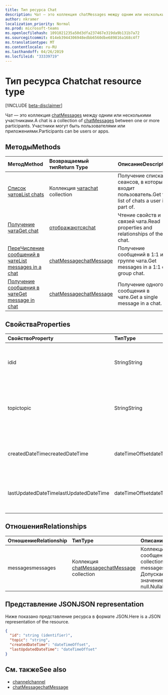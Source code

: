 ```yaml
---
title: Тип ресурса Chat
description: Чат — это коллекция chatMessages между одним или несколькими участниками.
author: nkramer
localization_priority: Normal
ms.prod: microsoft-teams
ms.openlocfilehash: 1091021235a50d3dfa237467e319da9b131b7a72
ms.sourcegitcommit: 014eb3944306948edbb6560dbe689816a168c4f7
ms.translationtype: MT
ms.contentlocale: ru-RU
ms.lasthandoff: 04/26/2019
ms.locfileid: "33339719"
---
```

# <a name="chat-resource-type"></a><span data-ttu-id="1519b-103">Тип ресурса Chat</span><span class="sxs-lookup"><span data-stu-id="1519b-103">chat resource type</span></span>

[!INCLUDE [beta-disclaimer](../../includes/beta-disclaimer.md)]

<span data-ttu-id="1519b-104">Чат — это коллекция [chatMessages](chatmessage.md) между одним или несколькими участниками.</span><span class="sxs-lookup"><span data-stu-id="1519b-104">A chat is a collection of [chatMessages](chatmessage.md) between one or more participants.</span></span> <span data-ttu-id="1519b-105">Участники могут быть пользователями или приложениями.</span><span class="sxs-lookup"><span data-stu-id="1519b-105">Participants can be users or apps.</span></span>

## <a name="methods"></a><span data-ttu-id="1519b-106">Методы</span><span class="sxs-lookup"><span data-stu-id="1519b-106">Methods</span></span>

|  <span data-ttu-id="1519b-107">Метод</span><span class="sxs-lookup"><span data-stu-id="1519b-107">Method</span></span>       |  <span data-ttu-id="1519b-108">Возвращаемый тип</span><span class="sxs-lookup"><span data-stu-id="1519b-108">Return Type</span></span>  | <span data-ttu-id="1519b-109">Описание</span><span class="sxs-lookup"><span data-stu-id="1519b-109">Description</span></span>| 
|:---------------|:--------|:----------|
|[<span data-ttu-id="1519b-110">Список чатов</span><span class="sxs-lookup"><span data-stu-id="1519b-110">List chats</span></span>](../api/chat-list.md) | <span data-ttu-id="1519b-111">Коллекция [чата](channel.md)</span><span class="sxs-lookup"><span data-stu-id="1519b-111">[chat](channel.md) collection</span></span> | <span data-ttu-id="1519b-112">Получение списка сеансов, в которые входит пользователь.</span><span class="sxs-lookup"><span data-stu-id="1519b-112">Get the list of chats a user is part of.</span></span>|
|[<span data-ttu-id="1519b-113">Получение чата</span><span class="sxs-lookup"><span data-stu-id="1519b-113">Get chat</span></span>](../api/chat-get.md) | [<span data-ttu-id="1519b-114">отображаются</span><span class="sxs-lookup"><span data-stu-id="1519b-114">chat</span></span>](channel.md) | <span data-ttu-id="1519b-115">Чтение свойств и связей чата.</span><span class="sxs-lookup"><span data-stu-id="1519b-115">Read properties and relationships of the chat.</span></span>|
|[<span data-ttu-id="1519b-116">ПереЧисление сообщений в чате</span><span class="sxs-lookup"><span data-stu-id="1519b-116">List messages in a chat</span></span>](../api/chat-list-messages.md)  | [<span data-ttu-id="1519b-117">chatMessage</span><span class="sxs-lookup"><span data-stu-id="1519b-117">chatMessage</span></span>](../resources/chatmessage.md) | <span data-ttu-id="1519b-118">Получение сообщений в 1:1 или группе чата.</span><span class="sxs-lookup"><span data-stu-id="1519b-118">Get messages in a 1:1 or group chat.</span></span> |
|[<span data-ttu-id="1519b-119">Получение сообщения в чате</span><span class="sxs-lookup"><span data-stu-id="1519b-119">Get message in chat</span></span>](../api/chat-get-message.md)  | [<span data-ttu-id="1519b-120">chatMessage</span><span class="sxs-lookup"><span data-stu-id="1519b-120">chatMessage</span></span>](../resources/chatmessage.md) | <span data-ttu-id="1519b-121">Получение одного сообщения в чате.</span><span class="sxs-lookup"><span data-stu-id="1519b-121">Get a single message in a chat.</span></span> |

## <a name="properties"></a><span data-ttu-id="1519b-122">Свойства</span><span class="sxs-lookup"><span data-stu-id="1519b-122">Properties</span></span>

| <span data-ttu-id="1519b-123">Свойство</span><span class="sxs-lookup"><span data-stu-id="1519b-123">Property</span></span>     | <span data-ttu-id="1519b-124">Тип</span><span class="sxs-lookup"><span data-stu-id="1519b-124">Type</span></span>   |<span data-ttu-id="1519b-125">Описание</span><span class="sxs-lookup"><span data-stu-id="1519b-125">Description</span></span>|
|:---------------|:--------|:----------|
| <span data-ttu-id="1519b-126">id</span><span class="sxs-lookup"><span data-stu-id="1519b-126">id</span></span>| <span data-ttu-id="1519b-127">String</span><span class="sxs-lookup"><span data-stu-id="1519b-127">String</span></span>| <span data-ttu-id="1519b-128">Уникальный идентификатор чата.</span><span class="sxs-lookup"><span data-stu-id="1519b-128">The chat's unique identifier.</span></span> <span data-ttu-id="1519b-129">Только для чтения.</span><span class="sxs-lookup"><span data-stu-id="1519b-129">Read-only.</span></span>|
| <span data-ttu-id="1519b-130">topic</span><span class="sxs-lookup"><span data-stu-id="1519b-130">topic</span></span>| <span data-ttu-id="1519b-131">String</span><span class="sxs-lookup"><span data-stu-id="1519b-131">String</span></span>|  <span data-ttu-id="1519b-132">Необязательно Тема или тема чата.</span><span class="sxs-lookup"><span data-stu-id="1519b-132">(Optional) Subject or topic for the chat.</span></span> <span data-ttu-id="1519b-133">Доступно только для чатов групп.</span><span class="sxs-lookup"><span data-stu-id="1519b-133">Only available for group chats.</span></span>|
| <span data-ttu-id="1519b-134">createdDateTime</span><span class="sxs-lookup"><span data-stu-id="1519b-134">createdDateTime</span></span>| <span data-ttu-id="1519b-135">dateTimeOffset</span><span class="sxs-lookup"><span data-stu-id="1519b-135">dateTimeOffset</span></span>|  <span data-ttu-id="1519b-136">Дата и время создания чата.</span><span class="sxs-lookup"><span data-stu-id="1519b-136">Date and time at which the chat was created.</span></span> <span data-ttu-id="1519b-137">Только для чтения.</span><span class="sxs-lookup"><span data-stu-id="1519b-137">Read-only.</span></span>|
| <span data-ttu-id="1519b-138">lastUpdatedDateTime</span><span class="sxs-lookup"><span data-stu-id="1519b-138">lastUpdatedDateTime</span></span>| <span data-ttu-id="1519b-139">dateTimeOffset</span><span class="sxs-lookup"><span data-stu-id="1519b-139">dateTimeOffset</span></span>|  <span data-ttu-id="1519b-140">Дата и время обновления чата.</span><span class="sxs-lookup"><span data-stu-id="1519b-140">Date and time at which the chat was updated.</span></span> <span data-ttu-id="1519b-141">Только для чтения.</span><span class="sxs-lookup"><span data-stu-id="1519b-141">Read-only.</span></span>|

## <a name="relationships"></a><span data-ttu-id="1519b-142">Отношения</span><span class="sxs-lookup"><span data-stu-id="1519b-142">Relationships</span></span>
| <span data-ttu-id="1519b-143">Отношение</span><span class="sxs-lookup"><span data-stu-id="1519b-143">Relationship</span></span> | <span data-ttu-id="1519b-144">Тип</span><span class="sxs-lookup"><span data-stu-id="1519b-144">Type</span></span>   |<span data-ttu-id="1519b-145">Описание</span><span class="sxs-lookup"><span data-stu-id="1519b-145">Description</span></span>|
|:---------------|:--------|:----------|
| <span data-ttu-id="1519b-146">messages</span><span class="sxs-lookup"><span data-stu-id="1519b-146">messages</span></span> | <span data-ttu-id="1519b-147">Коллекция [chatMessage](chatmessage.md)</span><span class="sxs-lookup"><span data-stu-id="1519b-147">[chatMessage](chatmessage.md) collection</span></span> | <span data-ttu-id="1519b-148">Коллекция всех сообщений в чате.</span><span class="sxs-lookup"><span data-stu-id="1519b-148">A collection of all the messages in the chat.</span></span> <span data-ttu-id="1519b-149">Допускается значение null.</span><span class="sxs-lookup"><span data-stu-id="1519b-149">Nullable.</span></span> |

## <a name="json-representation"></a><span data-ttu-id="1519b-150">Представление JSON</span><span class="sxs-lookup"><span data-stu-id="1519b-150">JSON representation</span></span>

<span data-ttu-id="1519b-151">Ниже показано представление ресурса в формате JSON.</span><span class="sxs-lookup"><span data-stu-id="1519b-151">Here is a JSON representation of the resource.</span></span>

<!-- {
  "blockType": "resource",
  "keyProperty": "id",
  "@odata.type": "microsoft.graph.chat"
}-->

```json
{
  "id": "string (identifier)",
  "topic": "string",
  "createdDateTime": "dateTimeOffset",
  "lastUpdatedDateTime": "dateTimeOffset"
}

```

## <a name="see-also"></a><span data-ttu-id="1519b-152">См. также</span><span class="sxs-lookup"><span data-stu-id="1519b-152">See also</span></span>

- [<span data-ttu-id="1519b-153">channel</span><span class="sxs-lookup"><span data-stu-id="1519b-153">channel</span></span>](channel.md)
- [<span data-ttu-id="1519b-154">chatMessage</span><span class="sxs-lookup"><span data-stu-id="1519b-154">chatMessage</span></span>](chatmessage.md)

<!-- uuid: 8fcb5dbc-d5aa-4681-8e31-b001d5168d79
2015-10-25 14:57:30 UTC -->
<!--
{
  "type": "#page.annotation",
  "description": "chat resource",
  "keywords": "",
  "section": "documentation",
  "tocPath": ""
}
-->
